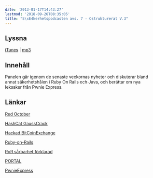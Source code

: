 ```yaml
---
date: '2013-01-17T14:43:27'
lastmod: '2018-09-26T08:35:05'
title: "S\xE4kerhetspodcasten avs. 7 - Ostrukturerat V.3"
---
```

## Lyssna

[iTunes](https://itunes.apple.com/se/podcast/sakerhetspodcasten/id576469997?l=en&mt=2)  \| [mp3](http://traffic.libsyn.com/sakerhetspodcasten/podcast8.mp3)

## Innehåll

Panelen går igenom de senaste veckornas nyheter och diskuterar bland annat säkerhetshålen
i Ruby On Rails och Java, och berättar om nya leksaker från Pwnie Express.

## Länkar

[Red October](http://www.kaspersky.com/about/news/virus/2013/Kaspersky_Lab_Identifies_Operation_Red_October_an_Advanced_Cyber_Espionage_Campaign_Targeting_Diplomatic_and_Government_Institutions_Worldwide)

[HashCat GaussCrack](http://hashcat.net/oclGaussCrack/)

[Hackad BitCoinExchange](https://bitcointalk.org/index.php?topic=135919.0)

[Ruby-on-Rails](http://cve.mitre.org/cgi-bin/cvename.cgi?name=CVE-2013-0156)

[RoR sårbarhet förklarad](http://blog.codeclimate.com/blog/2013/01/10/rails-remote-code-execution-vulnerability-explained/)

[PORTAL](https://github.com/grugq/portal)

[PwnieExpress](http://pwnieexpress.com/)

